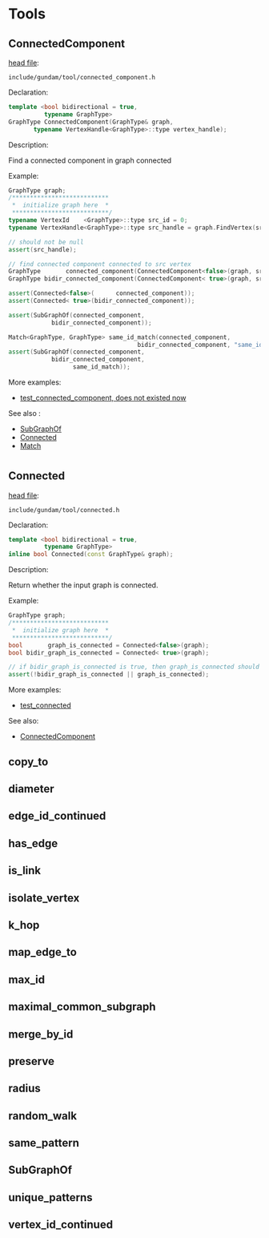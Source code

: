 # Tools

## ConnectedComponent

[head file](/include/gundam/tool/connected_component.h):

```
include/gundam/tool/connected_component.h
```

Declaration:

```c++
template <bool bidirectional = true,
          typename GraphType>
GraphType ConnectedComponent(GraphType& graph,
       typename VertexHandle<GraphType>::type vertex_handle);
```

Description:

Find a connected component in graph connected 

Example:

```c++
GraphType graph;
/***************************
 *  initialize graph here  *
 ***************************/
typename VertexId    <GraphType>::type src_id = 0;
typename VertexHandle<GraphType>::type src_handle = graph.FindVertex(src_id);

// should not be null
assert(src_handle);

// find connected component connected to src vertex
GraphType       connected_component(ConnectedComponent<false>(graph, src_handle));
GraphType bidir_connected_component(ConnectedComponent< true>(graph, src_handle));

assert(Connected<false>(      connected_component));
assert(Connected< true>(bidir_connected_component));

assert(SubGraphOf(connected_component, 
            bidir_connected_component));

Match<GraphType, GraphType> same_id_match(connected_component,
                                    bidir_connected_component, "same_id_map");
assert(SubGraphOf(connected_component, 
            bidir_connected_component,
                  same_id_match));

```

More examples:
* [test_connected_component, does not existed now](/test/test_connected_component.cc)

See also :
* [SubGraphOf](#SubGraphOf)
* [Connected](#Connected)
* [Match](/doc/prog_doc/match.md)

#

## Connected

[head file](/include/gundam/tool/connected.h):

```
include/gundam/tool/connected.h
```

Declaration:

```c++
template <bool bidirectional = true,
          typename GraphType>
inline bool Connected(const GraphType& graph);
```

Description:

Return whether the input graph is connected.

Example:

```c++
GraphType graph;
/***************************
 *  initialize graph here  *
 ***************************/
bool       graph_is_connected = Connected<false>(graph);
bool bidir_graph_is_connected = Connected< true>(graph);

// if bidir_graph_is_connected is true, then graph_is_connected should also be true
assert(!bidir_graph_is_connected || graph_is_connected);
```

More examples:
* [test_connected](/test/test_connected.cc)

See also:
* [ConnectedComponent](#ConnectedComponent)

## copy_to

## diameter

## edge_id_continued

## has_edge

## is_link

## isolate_vertex

## k_hop

## map_edge_to

## max_id

## maximal_common_subgraph

## merge_by_id

## preserve

## radius

## random_walk

## same_pattern

## SubGraphOf

## unique_patterns

## vertex_id_continued
